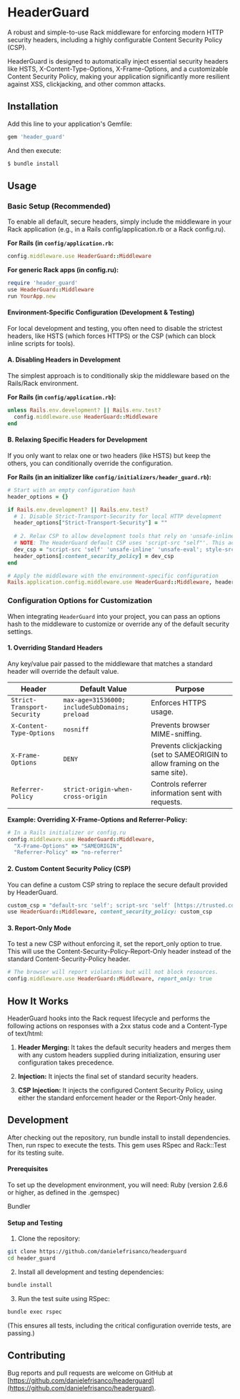 HeaderGuard
===========

A robust and simple-to-use Rack middleware for enforcing modern HTTP security headers, including a highly configurable Content Security Policy (CSP).

HeaderGuard is designed to automatically inject essential security headers like HSTS, X-Content-Type-Options, X-Frame-Options, and a customizable Content Security Policy, making your application significantly more resilient against XSS, clickjacking, and other common attacks.

Installation
------------

Add this line to your application's Gemfile:

```ruby
gem 'header_guard'
```
And then execute:

```bash
$ bundle install

```
Usage
-----

### Basic Setup (Recommended)

To enable all default, secure headers, simply include the middleware in your Rack application (e.g., in a Rails config/application.rb or a Rack config.ru).

**For Rails (in `config/application.rb`:**

```ruby
config.middleware.use HeaderGuard::Middleware
```
**For generic Rack apps (in config.ru):**

```ruby
require 'header_guard'
use HeaderGuard::Middleware
run YourApp.new
```
#### Environment-Specific Configuration (Development & Testing)
For local development and testing, you often need to disable the strictest headers, like HSTS (which forces HTTPS) or the CSP (which can block inline scripts for tools).
#### A. Disabling Headers in Development
The simplest approach is to conditionally skip the middleware based on the Rails/Rack environment.

**For Rails (in `config/application.rb`):**
```ruby
unless Rails.env.development? || Rails.env.test?
  config.middleware.use HeaderGuard::Middleware
end

```
#### B. Relaxing Specific Headers for Development

If you only want to relax one or two headers (like HSTS) but keep the others, you can conditionally override the configuration.

**For Rails (in an initializer like `config/initializers/header_guard.rb`):**
```ruby
# Start with an empty configuration hash
header_options = {}

if Rails.env.development? || Rails.env.test?
  # 1. Disable Strict-Transport-Security for local HTTP development
  header_options["Strict-Transport-Security"] = ""
  
  # 2. Relax CSP to allow development tools that rely on 'unsafe-inline' scripts/styles
  # NOTE: The HeaderGuard default CSP uses 'script-src "self"'. This adds the required dev overrides.
  dev_csp = "script-src 'self' 'unsafe-inline' 'unsafe-eval'; style-src 'self' 'unsafe-inline';"
  header_options[:content_security_policy] = dev_csp
end

# Apply the middleware with the environment-specific configuration
Rails.application.config.middleware.use HeaderGuard::Middleware, header_options

```



### Configuration Options for Customization

When integrating `HeaderGuard` into your project, you can pass an options hash to the middleware to customize or override any of the default security settings.

#### 1\. Overriding Standard Headers

Any key/value pair passed to the middleware that matches a standard header will override the default value.

| Header | Default Value | Purpose | 
 | ----- | ----- | ----- | 
| `Strict-Transport-Security` | `max-age=31536000; includeSubDomains; preload` | Enforces HTTPS usage. | 
| `X-Content-Type-Options` | `nosniff` | Prevents browser MIME-sniffing. | 
| `X-Frame-Options` | `DENY` | Prevents clickjacking (set to SAMEORIGIN to allow framing on the same site). | 
| `Referrer-Policy` | `strict-origin-when-cross-origin` | Controls referrer information sent with requests. | 

**Example: Overriding X-Frame-Options and Referrer-Policy:**
```ruby
# In a Rails initializer or config.ru
config.middleware.use HeaderGuard::Middleware, 
  "X-Frame-Options" => "SAMEORIGIN",
  "Referrer-Policy" => "no-referrer"
```
#### 2\. Custom Content Security Policy (CSP)

You can define a custom CSP string to replace the secure default provided by HeaderGuard.

```ruby
custom_csp = "default-src 'self'; script-src 'self' [https://trusted.cdn.com](https://trusted.cdn.com);"
use HeaderGuard::Middleware, content_security_policy: custom_csp

```
#### 3\. Report-Only Mode

To test a new CSP without enforcing it, set the report\_only option to true. This will use the Content-Security-Policy-Report-Only header instead of the standard Content-Security-Policy header.

```ruby
# The browser will report violations but will not block resources.
config.middleware.use HeaderGuard::Middleware, report_only: true

```

How It Works
------------

HeaderGuard hooks into the Rack request lifecycle and performs the following actions on responses with a 2xx status code and a Content-Type of text/html:

1.  **Header Merging:** It takes the default security headers and merges them with any custom headers supplied during initialization, ensuring user configuration takes precedence.
    
2.  **Injection:** It injects the final set of standard security headers.
    
3.  **CSP Injection:** It injects the configured Content Security Policy, using either the standard enforcement header or the Report-Only header.
    

Development
-----------

After checking out the repository, run bundle install to install dependencies. Then, run rspec to execute the tests.
This gem uses RSpec and Rack::Test for its testing suite.
#### Prerequisites
To set up the development environment, you will need:
Ruby (version 2.6.6 or higher, as defined in the .gemspec)

Bundler
#### Setup and Testing
1. Clone the repository:

```bash
git clone https://github.com/danielefrisanco/headerguard
cd header_guard
```

2. Install all development and testing dependencies:

```bash
bundle install
```

3. Run the test suite using RSpec:

```bash
bundle exec rspec
```

(This ensures all tests, including the critical configuration override tests, are passing.)

Contributing
------------

Bug reports and pull requests are welcome on GitHub at [https://github.com/danielefrisanco/headerguard](https://github.com/danielefrisanco/headerguard).